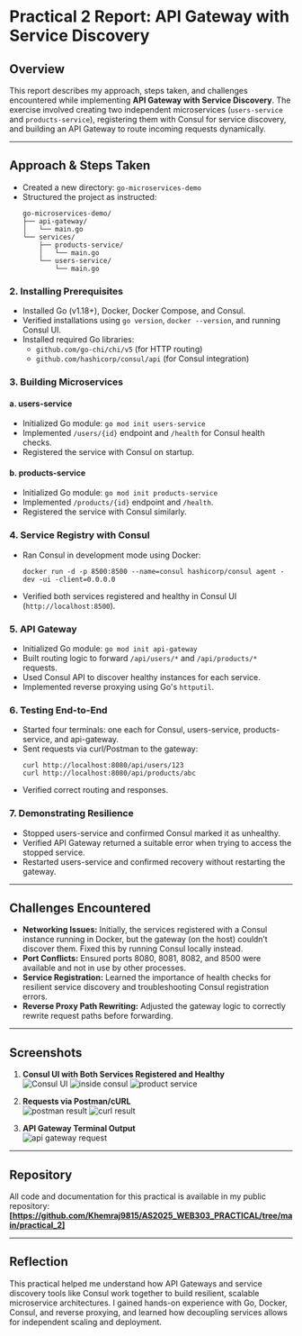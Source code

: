 # Practical 2 Report: API Gateway with Service Discovery

## Overview

This report describes my approach, steps taken, and challenges encountered while implementing **API Gateway with Service Discovery**. The exercise involved creating two independent microservices (`users-service` and `products-service`), registering them with Consul for service discovery, and building an API Gateway to route incoming requests dynamically.

---

## Approach & Steps Taken

- Created a new directory: `go-microservices-demo`
- Structured the project as instructed:
    ```
    go-microservices-demo/
    ├── api-gateway/
    │   └── main.go
    └── services/
        ├── products-service/
        │   └── main.go
        └── users-service/
            └── main.go
    ```

### 2. **Installing Prerequisites**

- Installed Go (v1.18+), Docker, Docker Compose, and Consul.
- Verified installations using `go version`, `docker --version`, and running Consul UI.
- Installed required Go libraries:
    - `github.com/go-chi/chi/v5` (for HTTP routing)
    - `github.com/hashicorp/consul/api` (for Consul integration)

### 3. **Building Microservices**

#### a. **users-service**
- Initialized Go module: `go mod init users-service`
- Implemented `/users/{id}` endpoint and `/health` for Consul health checks.
- Registered the service with Consul on startup.

#### b. **products-service**
- Initialized Go module: `go mod init products-service`
- Implemented `/products/{id}` endpoint and `/health`.
- Registered the service with Consul similarly.

### 4. **Service Registry with Consul**

- Ran Consul in development mode using Docker:
    ```
    docker run -d -p 8500:8500 --name=consul hashicorp/consul agent -dev -ui -client=0.0.0.0
    ```
- Verified both services registered and healthy in Consul UI (`http://localhost:8500`).

### 5. **API Gateway**

- Initialized Go module: `go mod init api-gateway`
- Built routing logic to forward `/api/users/*` and `/api/products/*` requests.
- Used Consul API to discover healthy instances for each service.
- Implemented reverse proxying using Go's `httputil`.

### 6. **Testing End-to-End**

- Started four terminals: one each for Consul, users-service, products-service, and api-gateway.
- Sent requests via curl/Postman to the gateway:
    ```
    curl http://localhost:8080/api/users/123
    curl http://localhost:8080/api/products/abc
    ```
- Verified correct routing and responses.

### 7. **Demonstrating Resilience**

- Stopped users-service and confirmed Consul marked it as unhealthy.
- Verified API Gateway returned a suitable error when trying to access the stopped service.
- Restarted users-service and confirmed recovery without restarting the gateway.

---

## Challenges Encountered

- **Networking Issues:** Initially, the services registered with a Consul instance running in Docker, but the gateway (on the host) couldn’t discover them. Fixed this by running Consul locally instead.
- **Port Conflicts:** Ensured ports 8080, 8081, 8082, and 8500 were available and not in use by other processes.
- **Service Registration:** Learned the importance of health checks for resilient service discovery and troubleshooting Consul registration errors.
- **Reverse Proxy Path Rewriting:** Adjusted the gateway logic to correctly rewrite request paths before forwarding.

---

## Screenshots

1. **Consul UI with Both Services Registered and Healthy**  
   ![Consul UI](./assets/consul_healthy.png)
   ![inside consul](./assets/consul-user_services.png)
   ![product service](./assets/consul-product_services.png)

2. **Requests via Postman/cURL**  
   ![postman result](./assets/postman-request.png)
   ![curl result](./assets/curl-result.png)
3. **API Gateway Terminal Output**  
![api gateway request](./assets/api-request.png)

---

## Repository

All code and documentation for this practical is available in my public repository:  
**[https://github.com/Khemraj9815/AS2025_WEB303_PRACTICAL/tree/main/practical_2]**

---

## Reflection

This practical helped me understand how API Gateways and service discovery tools like Consul work together to build resilient, scalable microservice architectures. I gained hands-on experience with Go, Docker, Consul, and reverse proxying, and learned how decoupling services allows for independent scaling and deployment.
